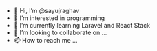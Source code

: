- 👋 Hi, I’m @sayujraghav
- 👀 I’m interested in programming
- 🌱 I’m currently learning Laravel and React Stack
- 💞️ I’m looking to collaborate on ...
- 📫 How to reach me ...

<!---
sayujraghav/sayujraghav is a ✨ special ✨ repository because its `README.md` (this file) appears on your GitHub profile.
You can click the Preview link to take a look at your changes.
--->
